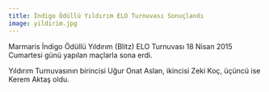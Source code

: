 ```yaml
---
title: İndigo Ödüllü Yıldırım ELO Turnuvası Sonuçlandı
image: yildirim.jpg
---
```


Marmaris İndigo Ödüllü Yıldırım (Blitz) ELO Turnuvası 18 Nisan 2015 Cumartesi günü yapılan maçlarla sona erdi.

Yıldırım Turnuvasının birincisi Uğur Onat Aslan, ikincisi Zeki Koç, üçüncü ise Kerem Aktaş oldu.  
